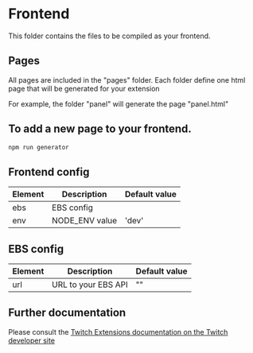# Frontend

This folder contains the files to be compiled as your frontend.

## Pages
All pages are included in the "pages" folder. Each folder define one html page that will be generated for your extension

For example, the folder "panel" will generate the page "panel.html"

## To add a new page to your frontend.
```bash
npm run generator
```

## Frontend config
| Element  | Description | Default value|
| ------------- | ------------- | ------------- |
| ebs | EBS config | |
| env | NODE_ENV value | 'dev' |

## EBS config
| Element  | Description | Default value|
| ------------- | ------------- | ------------- |
| url | URL to your EBS API  | "" |

## Further documentation

Please consult the [Twitch Extensions documentation on the Twitch developer site](https://dev.twitch.tv/docs/extensions)